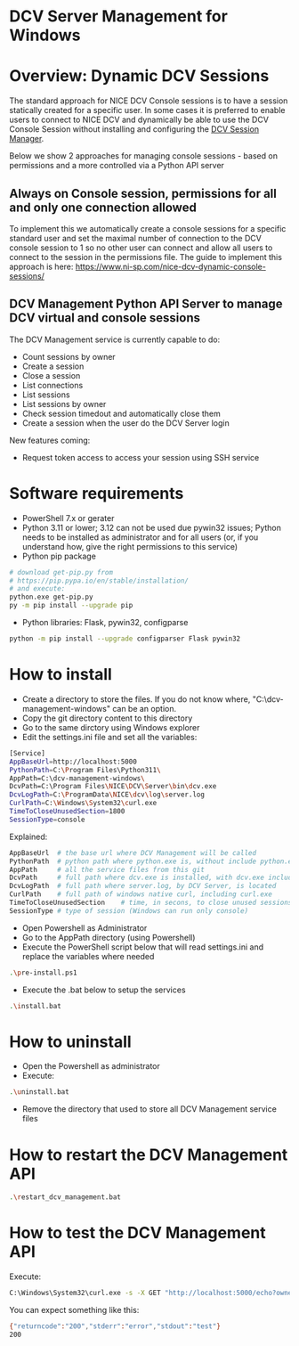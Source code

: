 # DCV Server Management for Windows

# Overview: Dynamic DCV Sessions

The standard approach for NICE DCV Console sessions is to have a session statically created for a specific user. In some cases it is preferred to enable users to connect to NICE DCV and dynamically be able to use the DCV Console Session without installing and configuring the [DCV Session Manager](https://docs.aws.amazon.com/dcv/latest/sm-admin/what-is-sm.html).

Below we show 2 approaches for managing console sessions - based on permissions and a more controlled via a Python API server

## Always on Console session, permissions for all and only one connection allowed

To implement this we automatically create a console sessions for a specific standard user and set the maximal number of connection to the DCV console session to 1 so no other user can connect and allow all users to connect to the session in the permissions file. The guide to implement this approach is here: https://www.ni-sp.com/nice-dcv-dynamic-console-sessions/

## DCV Management Python API Server to manage DCV virtual and console sessions

The DCV Management service is currently capable to do:
* Count sessions by owner
* Create a session
* Close a session
* List connections
* List sessions
* List sessions by owner
* Check session timedout and automatically close them
* Create a session when the user do the DCV Server login

New features coming:
* Request token access to access your session using SSH service

# Software requirements
- PowerShell 7.x or gerater
- Python 3.11 or lower; 3.12 can not be used due pywin32 issues; Python needs to be installed as administrator and for all users (or, if you understand how, give the right permissions to this service)
- Python pip package 
```bash
# download get-pip.py from
# https://pip.pypa.io/en/stable/installation/
# and execute:
python.exe get-pip.py
py -m pip install --upgrade pip
```
- Python libraries: Flask, pywin32, configparse
```bash
python -m pip install --upgrade configparser Flask pywin32
```

# How to install
- Create a directory to store the files. If you do not know where, "C:\dcv-management-windows\" can be an option.
- Copy the git directory content to this directory
- Go to the same dirctory using Windows explorer
- Edit the settings.ini file and set all the variables:

```bash
[Service]
AppBaseUrl=http://localhost:5000
PythonPath=C:\Program Files\Python311\
AppPath=C:\dcv-management-windows\
DcvPath=C:\Program Files\NICE\DCV\Server\bin\dcv.exe
DcvLogPath=C:\ProgramData\NICE\dcv\log\server.log
CurlPath=C:\Windows\System32\curl.exe
TimeToCloseUnusedSection=1800
SessionType=console
```

Explained:

```bash
AppBaseUrl  # the base url where DCV Management will be called
PythonPath  # python path where python.exe is, without include python.exe
AppPath     # all the service files from this git
DcvPath     # full path where dcv.exe is installed, with dcv.exe included
DcvLogPath  # full path where server.log, by DCV Server, is located
CurlPath    # full path of windows native curl, including curl.exe
TimeToCloseUnusedSection    # time, in secons, to close unused sessions
SessionType # type of session (Windows can run only console)
```

- Open Powershell as Administrator
- Go to the AppPath directory (using Powershell)
- Execute the PowerShell script below that will read settings.ini and replace the variables where needed

```bash
.\pre-install.ps1
```

- Execute the .bat below to setup the services

```bash
.\install.bat
```

# How to uninstall
- Open the Powershell as administrator
- Execute:

```bash
.\uninstall.bat
```

- Remove the directory that used to store all DCV Management service files

# How to restart the DCV Management API

```bash
.\restart_dcv_management.bat
```

# How to test the DCV Management API

Execute:
```bash
C:\Windows\System32\curl.exe -s -X GET "http://localhost:5000/echo?owner=guest" -w "\nStatus Code: %{http_code}\n"
```

You can expect something like this:

```bash
{"returncode":"200","stderr":"error","stdout":"test"}
200
```
